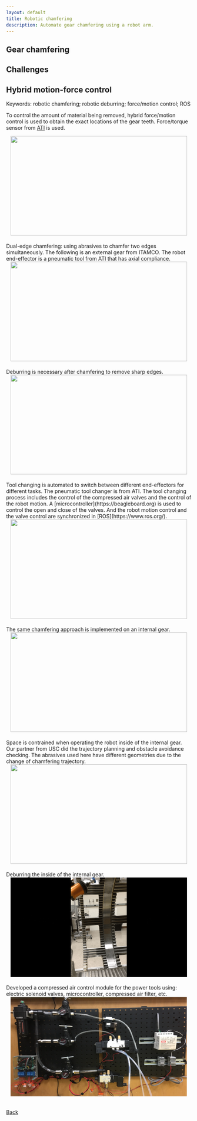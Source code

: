 ```yaml
---
layout: default
title: Robotic chamfering
description: Automate gear chamfering using a robot arm.
---
```


## Gear chamfering

## Challenges

## Hybrid motion-force control

Keywords: robotic chamfering; robotic deburring; force/motion control; ROS

To control the amount of material being removed, hybrid force/motion control is used to obtain the exact locations of the gear teeth. Force/torque sensor from [ATI](https://www.ati-ia.com/) is used.
<br/>
<center>
<img src="/images/rootID.gif" width="480" height="270"/>
</center>
<br/>
Dual-edge chamfering: using abrasives to chamfer two edges simultaneously. The following is an external gear from ITAMCO. The robot end-effector is a pneumatic tool from ATI that has axial compliance.
<br/>
<center>
<img src="/images/part-chamfering.gif" width="480" height="270"/>
</center>
<br/>
Deburring is necessary after chamfering to remove sharp edges.
<br/>
<center>
<img src="/images/part-deburring.gif" width="480" height="270"/>
</center>
<br/>
Tool changing is automated to switch between different end-effectors for different tasks. The pneumatic tool changer is from ATI. The tool changing process includes the control of the compressed air valves and the control of the robot motion. A [microcontroller](https://beagleboard.org) is used to control the open and close of the valves. And the robot motion control and the valve control are synchronized in [ROS](https://www.ros.org/). 
<br/>
<center>
<img src="/images/toolChange.gif" width="480" height="270"/>
</center>
<br/>
The same chamfering approach is implemented on an internal gear.
<br/>
<center>
<img src="/images/part-chamfering-outside.gif" width="480" height="270"/>
</center>
<br/>
Space is contrained when operating the robot inside of the internal gear. Our partner from USC did the trajectory planning and obstacle avoidance checking. The abrasives used here have different geometries due to the change of chamfering trajectory.
<br/>
<center>
<img src="/images/part-chamfering-inside.gif" width="480" height="270"/>
</center>
<br/>
Deburring the inside of the internal gear.
<br/>
<center>
<img src="/images/deburringInside.gif" width="480" height="270"/>
</center>
<br/>
Developed a compressed air control module for the power tools using: electric solenoid valves, microcontroller, compressed air filter, etc.
<br/>
<center>
<img src="/images/compressedAirRegulator.png" width="480" height="270"/>
</center>
<br/>


[Back](https://jhugj.github.io/web-repo/)
